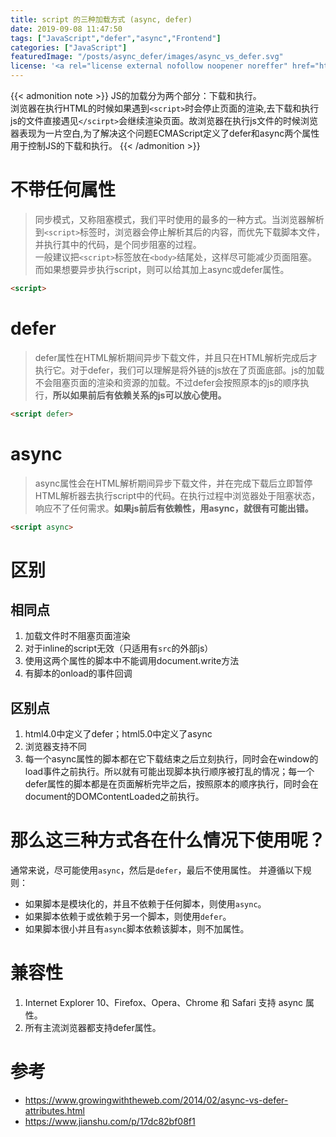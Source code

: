 ```yaml
---
title: script 的三种加载方式 (async, defer)
date: 2019-09-08 11:47:50
tags: ["JavaScript","defer","async","Frontend"]
categories: ["JavaScript"]
featuredImage: "/posts/async_defer/images/async_vs_defer.svg"
license: '<a rel="license external nofollow noopener noreffer" href="https://creativecommons.org/licenses/by-nc/4.0/" target="_blank">CC BY-NC 4.0</a>'
---
```


{{< admonition note >}}
JS的加载分为两个部分：下载和执行。  
浏览器在执行HTML的时候如果遇到`<script>`时会停止页面的渲染,去下载和执行js的文件直接遇见`</scirpt>`会继续渲染页面。故浏览器在执行js文件的时候浏览器表现为一片空白,为了解决这个问题ECMAScript定义了defer和async两个属性用于控制JS的下载和执行。
{{< /admonition >}}

<!--more-->

# 不带任何属性
> 同步模式，又称阻塞模式，我们平时使用的最多的一种方式。当浏览器解析到`<script>`标签时，浏览器会停止解析其后的内容，而优先下载脚本文件，并执行其中的代码，是个同步阻塞的过程。  
一般建议把`<script>`标签放在`<body>`结尾处，这样尽可能减少页面阻塞。  
而如果想要异步执行script，则可以给其加上async或defer属性。  

```html
<script>
```
# defer
> defer属性在HTML解析期间异步下载文件，并且只在HTML解析完成后才执行它。对于defer，我们可以理解是将外链的js放在了页面底部。js的加载不会阻塞页面的渲染和资源的加载。不过defer会按照原本的js的顺序执行，**所以如果前后有依赖关系的js可以放心使用。**

```html
<script defer>
```

# async
> async属性会在HTML解析期间异步下载文件，并在完成下载后立即暂停HTML解析器去执行script中的代码。在执行过程中浏览器处于阻塞状态，响应不了任何需求。**如果js前后有依赖性，用async，就很有可能出错。**

```html
<script async>
```

# 区别
## 相同点
1. 加载文件时不阻塞页面渲染
2. 对于inline的script无效（只适用有`src`的外部js）
3. 使用这两个属性的脚本中不能调用document.write方法
3. 有脚本的onload的事件回调

## 区别点
1. html4.0中定义了defer；html5.0中定义了async
2. 浏览器支持不同
3. 每一个async属性的脚本都在它下载结束之后立刻执行，同时会在window的load事件之前执行。所以就有可能出现脚本执行顺序被打乱的情况；每一个defer属性的脚本都是在页面解析完毕之后，按照原本的顺序执行，同时会在document的DOMContentLoaded之前执行。

# 那么这三种方式各在什么情况下使用呢？
通常来说，尽可能使用`async`，然后是`defer`，最后不使用属性。
并遵循以下规则：
- 如果脚本是模块化的，并且不依赖于任何脚本，则使用`async`。
- 如果脚本依赖于或依赖于另一个脚本，则使用`defer`。
- 如果脚本很小并且有`async`脚本依赖该脚本，则不加属性。

# 兼容性
1. Internet Explorer 10、Firefox、Opera、Chrome 和 Safari 支持 async 属性。
2. 所有主流浏览器都支持defer属性。

# 参考
- <https://www.growingwiththeweb.com/2014/02/async-vs-defer-attributes.html>
- <https://www.jianshu.com/p/17dc82bf08f1>